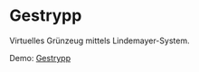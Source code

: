 # Gestrypp

Virtuelles Grünzeug mittels Lindemayer-System.

Demo: [Gestrypp](https://sebastiankobs.github.io/Gestrypp/)
